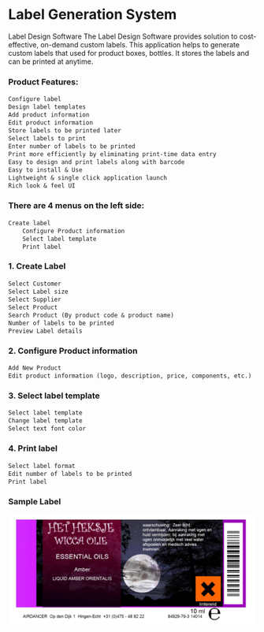 # Label Generation System

Label Design Software
	The Label Design Software provides solution to cost-effective, on-demand custom labels. This application helps to generate custom labels that used for product boxes, bottles. It stores the labels and can be printed at anytime.

### Product Features:
	Configure label
	Design label templates
	Add product information
	Edit product information
	Store labels to be printed later
	Select labels to print
	Enter number of labels to be printed
	Print more efficiently by eliminating print-time data entry
	Easy to design and print labels along with barcode
	Easy to install & Use
	Lightweight & single click application launch
	Rich look & feel UI

### There are 4 menus on the left side:
	Create label
      	Configure Product information 
      	Select label template
      	Print label

### 1. Create Label
	Select Customer
	Select Label size
	Select Supplier
	Select Product
	Search Product (By product code & product name)
	Number of labels to be printed
	Preview Label details

### 2. Configure Product information
 	Add New Product
	Edit product information (logo, description, price, components, etc.)

### 3. Select label template
	Select label template
	Change label template
	Select text font color

### 4. Print label
	Select label format
	Edit number of labels to be printed 
	Print label

### Sample Label

<img src="https://github.com/aisuresh/label-generation-system/blob/master/label_sample_csharp.jpg">
